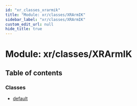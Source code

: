 ```yaml
---
id: "xr_classes_xrarmik"
title: "Module: xr/classes/XRArmIK"
sidebar_label: "xr/classes/XRArmIK"
custom_edit_url: null
hide_title: true
---
```


# Module: xr/classes/XRArmIK

## Table of contents

### Classes

- [default](../classes/xr_classes_xrarmik.default.md)
